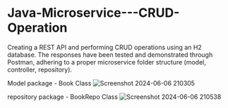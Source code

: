 # Java-Microservice---CRUD-Operation
Creating a REST API and performing CRUD operations using an H2 database. The responses have been tested and demonstrated through Postman, adhering to a proper microservice folder structure (model, controller, repository).

Model package - Book Class
![Screenshot 2024-06-06 210305](https://github.com/SohamJana11/Java-Microservice---CRUD-Operation/assets/162604344/6ea5f543-4bef-49bf-91de-eb0bc75737e5)

repository package - BookRepo Class
![Screenshot 2024-06-06 210538](https://github.com/SohamJana11/Java-Microservice---CRUD-Operation/assets/162604344/428f0ed5-86f3-404d-b0b3-ddf2594431d0)
